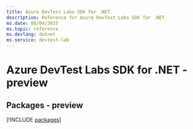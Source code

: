 ```yaml
---
title: Azure DevTest Labs SDK for .NET
description: Reference for Azure DevTest Labs SDK for .NET
ms.date: 06/04/2025
ms.topic: reference
ms.devlang: dotnet
ms.service: devtest-lab
---
```

# Azure DevTest Labs SDK for .NET - preview
## Packages - preview
[!INCLUDE [packages](devtest-labs-index.md)]